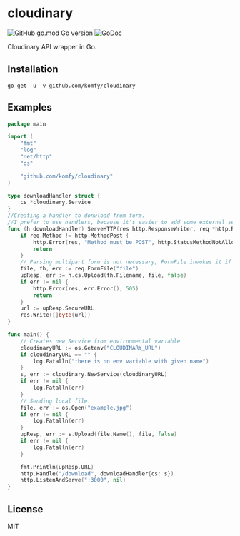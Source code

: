 # cloudinary

![GitHub go.mod Go version](https://img.shields.io/github/go-mod/go-version/komfy/cloudinary?style=flat-square)
[![GoDoc](https://godoc.org/github.com/komfy/cloudinary?status.svg)](https://pkg.go.dev/github.com/komfy/cloudinary)

Cloudinary API wrapper in Go.

## Installation

```
go get -u -v github.com/komfy/cloudinary
```

## Examples




```go 
package main

import (
	"fmt"
	"log"
	"net/http"
	"os"

	"github.com/komfy/cloudinary"
)

type downloadHandler struct {
	cs *cloudinary.Service
}
//Creating a handler to donwload from form.
//I prefer to use handlers, because it's easier to add some external services into it's logic.
func (h downloadHandler) ServeHTTP(res http.ResponseWriter, req *http.Request) {
	if req.Method != http.MethodPost {
		http.Error(res, "Method must be POST", http.StatusMethodNotAllowed)
		return
	}
	// Parsing multipart form is not necessary, FormFile invokes it if form isn't parsed.
	file, fh, err := req.FormFile("file")
	upResp, err := h.cs.Upload(fh.Filename, file, false)
	if err != nil {
		http.Error(res, err.Error(), 505)
		return
	}
	url := upResp.SecureURL
	res.Write([]byte(url))
}

func main() {
	// Creates new Service from environmental variable
	cloudinaryURL := os.Getenv("CLOUDINARY_URL")
	if cloudinaryURL == "" {
		log.Fatalln("there is no env variable with given name")
	}
	s, err := cloudinary.NewService(cloudinaryURL)
	if err != nil {
		log.Fatalln(err)
	}
	// Sending local file.
	file, err := os.Open("example.jpg")
	if err != nil {
		log.Fatalln(err)
	}
	upResp, err := s.Upload(file.Name(), file, false)
	if err != nil {
		log.Fatalln(err)
	}

	fmt.Println(upResp.URL)
	http.Handle("/download", downloadHandler{cs: s})
	http.ListenAndServe(":3000", nil)
}
```


## License

MIT
